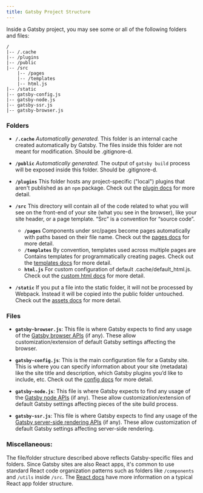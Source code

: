 ```yaml
---
title: Gatsby Project Structure
---
```


Inside a Gatsby project, you may see some or all of the following folders and files:

```
/
|-- /.cache
|-- /plugins
|-- /public
|-- /src
    |-- /pages
    |-- /templates
    |-- html.js
|-- /static
|-- gatsby-config.js
|-- gatsby-node.js
|-- gatsby-ssr.js
|-- gatsby-browser.js
```

### Folders

- **`/.cache`** _Automatically generated._ This folder is an internal cache created automatically by Gatsby. The files inside this folder are not meant for modification. Should be .gitignore-d.

- **`/public`** _Automatically generated._ The output of `gatsby build` process will be exposed inside this folder. Should be .gitignore-d.

- **`/plugins`** This folder hosts any project-specific ("local") plugins that aren't published as an `npm` package. Check out the [plugin docs](/docs/plugins/) for more detail.

- **`/src`** This directory will contain all of the code related to what you will see on the front-end of your site (what you see in the browser), like your site header, or a page template. “Src” is a convention for “source code”.

  - **`/pages`** Components under src/pages become pages automatically with paths based on their file name. Check out the [pages docs](/docs/recipes/#creating-pages) for more detail.
  - **`/templates`** By convention, templates used across multiple pages are Contains templates for programmatically creating pages. Check out the [templates docs](/docs/building-with-components/#page-template-components) for more detail.
  - **`html.js`** For custom configuration of default .cache/default_html.js. Check out the [custom html docs](/docs/custom-html/) for more detail.

- **`/static`** If you put a file into the static folder, it will not be processed by Webpack. Instead it will be copied into the public folder untouched. Check out the [assets docs](https://www.gatsbyjs.org/docs/adding-images-fonts-files/#adding-assets-outside-of-the-module-system) for more detail.

### Files

- **`gatsby-browser.js`**: This file is where Gatsby expects to find any usage of the [Gatsby browser APIs](/docs/browser-apis/) (if any). These allow customization/extension of default Gatsby settings affecting the browser.

- **`gatsby-config.js`**: This is the main configuration file for a Gatsby site. This is where you can specify information about your site (metadata) like the site title and description, which Gatsby plugins you’d like to include, etc. Check out the [config docs](/docs/gatsby-config/) for more detail.

- **`gatsby-node.js`**: This file is where Gatsby expects to find any usage of the [Gatsby node APIs](/docs/node-apis/) (if any). These allow customization/extension of default Gatsby settings affecting pieces of the site build process.

- **`gatsby-ssr.js`**: This file is where Gatsby expects to find any usage of the [Gatsby server-side rendering APIs](/docs/ssr-apis/) (if any). These allow customization of default Gatsby settings affecting server-side rendering.

### Miscellaneous:

The file/folder structure described above reflects Gatsby-specific files and folders. Since Gatsby sites are also React apps, it's common to use standard React code organization patterns such as folders like `/components` and `/utils` inside `/src`. The [React docs](https://reactjs.org/docs/faq-structure.html) have more information on a typical React app folder structure.
